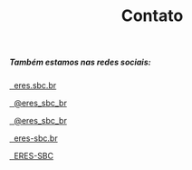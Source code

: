 ﻿---
layout: page
title: "Contato"
meta_title: "Dúvidas? Entre em contato conosco"
subheadline: ""
teaser: "Entre em contato conosco pelo e-mail eres.sbc.br@gmail.com"
permalink: "/contato/"
header:
   image_fullwidth: banner_eres2021.png

---
<h5>Também estamos nas redes sociais:</h5>

<p></p>

<p><a href="https://www.facebook.com/eres.sbc.br" target="_blank" class="icon-facebook" title="ERES no Facebook">&nbsp; eres.sbc.br</a></p>

<p><a href="https://twitter.com/eres_sbc_br" target="_blank" class="icon-twitter" title="ERES no Twitter">&nbsp; @eres_sbc_br</a></p>

<p><a href="https://www.instagram.com/eres_sbc_br" target="_blank" class="icon-instagram" title="ERES no Instagram">&nbsp; @eres_sbc_br</a></p>

<p><a href="https://www.linkedin.com/company/eres-sbc-br" target="_blank" class="icon-linkedin" title="ERES no Linkedin">&nbsp; eres-sbc.br</a></p>

<p><a href="https://www.youtube.com/channel/UCuLpDadoilW8sZXuzgpHJzA" target="_blank" class="icon-youtube" title="ERES no YouTube">&nbsp; ERES-SBC</a></p>
